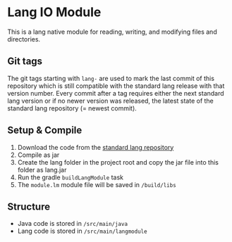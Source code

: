 # Lang IO Module
This is a lang native module for reading, writing, and modifying files and directories.

## Git tags
The git tags starting with `lang-` are used to mark the last commit of this repository which is still compatible with the standard lang release with that version number.
Every commit after a tag requires either the next standard lang version or if no newer version was released, the latest state of the standard lang repository (= newest commit).

## Setup & Compile
1. Download the code from the [standard lang repository](https://github.com/JDDev0/lang)
2. Compile as jar
3. Create the lang folder in the project root and copy the jar file into this folder as lang.jar
4. Run the gradle `buildLangModule` task
5. The `module.lm` module file will be saved in `/build/libs`

## Structure
- Java code is stored in `/src/main/java`
- Lang code is stored in `/src/main/langmodule`
